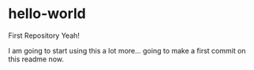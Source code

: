 hello-world
===========

First Repository Yeah!

I am going to start using this a lot more... going to make a first commit on this readme now.
